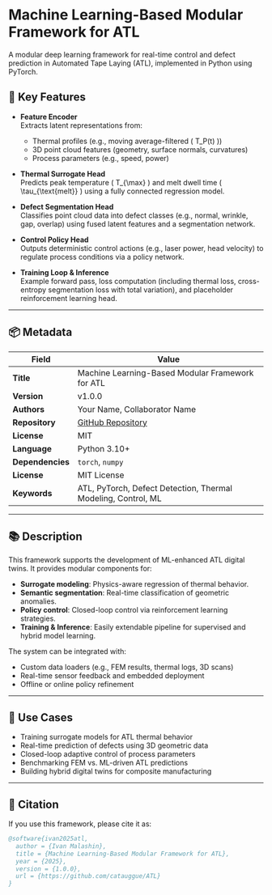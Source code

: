 # Machine Learning-Based Modular Framework for ATL

A modular deep learning framework for real-time control and defect prediction in Automated Tape Laying (ATL), implemented in Python using PyTorch.

## 🧠 Key Features

- **Feature Encoder**  
  Extracts latent representations from:
  - Thermal profiles (e.g., moving average-filtered \( T_P(t) \))
  - 3D point cloud features (geometry, surface normals, curvatures)
  - Process parameters (e.g., speed, power)

- **Thermal Surrogate Head**  
  Predicts peak temperature \( T_{\max} \) and melt dwell time \( \tau_{\text{melt}} \) using a fully connected regression model.

- **Defect Segmentation Head**  
  Classifies point cloud data into defect classes (e.g., normal, wrinkle, gap, overlap) using fused latent features and a segmentation network.

- **Control Policy Head**  
  Outputs deterministic control actions (e.g., laser power, head velocity) to regulate process conditions via a policy network.

- **Training Loop & Inference**  
  Example forward pass, loss computation (including thermal loss, cross-entropy segmentation loss with total variation), and placeholder reinforcement learning head.

---

## 📦 Metadata

| Field              | Value                                                                |
|-------------------|-----------------------------------------------------------------------|
| **Title**          | Machine Learning-Based Modular Framework for ATL                     |
| **Version**        | v1.0.0                                                               |
| **Authors**        | Your Name, Collaborator Name                                         |
| **Repository**     | [GitHub Repository](https://github.com/catauggue/ATL)                |
| **License**        | MIT                                                                  |
| **Language**       | Python 3.10+                                                         |
| **Dependencies**   | `torch`, `numpy`                                                     |
| **License**        | MIT License                                                          |
| **Keywords**       | ATL, PyTorch, Defect Detection, Thermal Modeling, Control, ML        |

---

## 📚 Description

This framework supports the development of ML-enhanced ATL digital twins. It provides modular components for:

- **Surrogate modeling**: Physics-aware regression of thermal behavior.
- **Semantic segmentation**: Real-time classification of geometric anomalies.
- **Policy control**: Closed-loop control via reinforcement learning strategies.
- **Training & Inference**: Easily extendable pipeline for supervised and hybrid model learning.

The system can be integrated with:
- Custom data loaders (e.g., FEM results, thermal logs, 3D scans)
- Real-time sensor feedback and embedded deployment
- Offline or online policy refinement

---

## 🚀 Use Cases

- Training surrogate models for ATL thermal behavior
- Real-time prediction of defects using 3D geometric data
- Closed-loop adaptive control of process parameters
- Benchmarking FEM vs. ML-driven ATL predictions
- Building hybrid digital twins for composite manufacturing

---

## 📇 Citation

If you use this framework, please cite it as:

```bibtex
@software{ivan2025atl,
  author = {Ivan Malashin},
  title = {Machine Learning-Based Modular Framework for ATL},
  year = {2025},
  version = {1.0.0},
  url = {https://github.com/catauggue/ATL}
}
